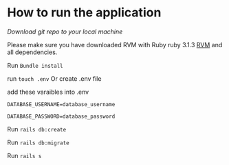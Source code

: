 # How to run the application

*Download git repo to your local machine*

Please make sure you have downloaded RVM with Ruby ruby 3.1.3 [RVM](https://help.dreamhost.com/hc/en-us/articles/217185247-Ruby-Version-Manager-RVM) and all dependencies.

Run `Bundle install`

run `touch .env` Or create .env file

add these varaibles into .env

`DATABASE_USERNAME=database_username`

`DATABASE_PASSWORD=database_password`

Run `rails db:create`

Run `rails db:migrate`

Run `rails s`


